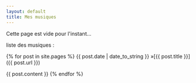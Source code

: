 ```yaml
---
layout: default
title: Mes musiques
---
```


Cette page est vide pour l'instant...

liste des musiques :

{% for post in site.pages %}
  {{ post.date | date_to_string }} &raquo;[{{ post.title }}]({{ post.url }})
  
  {{ post.content }}
{% endfor %}

